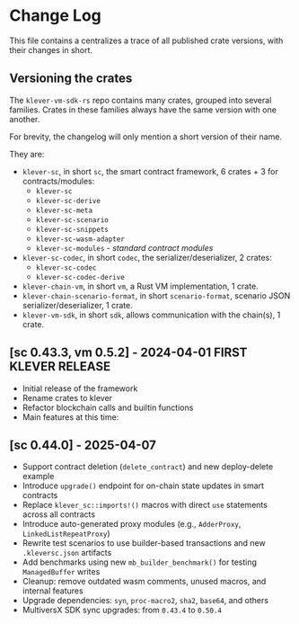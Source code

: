 # Change Log

This file contains a centralizes a trace of all published crate versions, with their changes in short.

## Versioning the crates

The `klever-vm-sdk-rs` repo contains many crates, grouped into several families. Crates in these families always have the same version with one another.

For brevity, the changelog will only mention a short version of their name.

They are:
- `klever-sc`, in short `sc`, the smart contract framework, 6 crates + 3 for contracts/modules:
	- `klever-sc`
    - `klever-sc-derive`
    - `klever-sc-meta`
    - `klever-sc-scenario`
    - `klever-sc-snippets`
    - `klever-sc-wasm-adapter`
    - `klever-sc-modules` - *standard contract modules*
- `klever-sc-codec`, in short `codec`, the serializer/deserializer, 2 crates:
	- `klever-sc-codec`
	- `klever-sc-codec-derive`
- `klever-chain-vm`, in short `vm`, a Rust VM implementation, 1 crate.
- `klever-chain-scenario-format`, in short `scenario-format`, scenario JSON serializer/deserializer, 1 crate.
- `klever-vm-sdk`, in short `sdk`, allows communication with the chain(s), 1 crate.


## [sc 0.43.3, vm 0.5.2] - 2024-04-01 FIRST KLEVER RELEASE
- Initial release of the framework
- Rename crates to klever
- Refactor blockchain calls and builtin functions
- Main features at this time:

## [sc 0.44.0] - 2025-04-07

- Support contract deletion (`delete_contract`) and new deploy-delete example
- Introduce `upgrade()` endpoint for on-chain state updates in smart contracts
- Replace `klever_sc::imports!()` macros with direct `use` statements across all contracts
- Introduce auto-generated proxy modules (e.g., `AdderProxy`, `LinkedListRepeatProxy`)
- Rewrite test scenarios to use builder-based transactions and new `.kleversc.json` artifacts
- Add benchmarks using new `mb_builder_benchmark()` for testing `ManagedBuffer` writes
- Cleanup: remove outdated wasm comments, unused macros, and internal features
- Upgrade dependencies: `syn`, `proc-macro2`, `sha2`, `base64`, and others
- MultiversX SDK sync upgrades: from `0.43.4` to `0.50.4`
